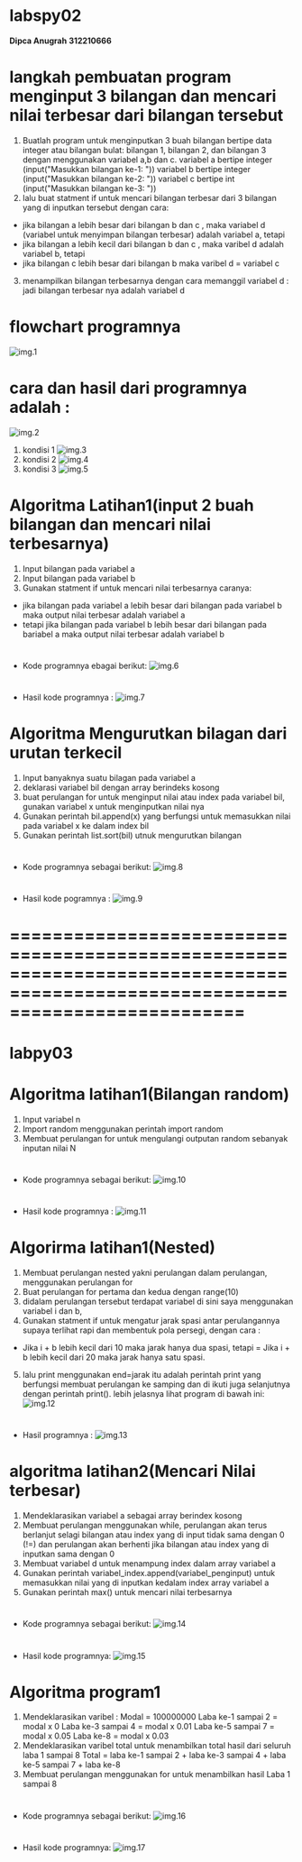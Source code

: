 # **labspy02**
**Dipca Anugrah**
**312210666**
# langkah pembuatan program menginput 3 bilangan dan mencari nilai terbesar dari bilangan tersebut
1. Buatlah program untuk menginputkan 3 buah bilangan bertipe data integer atau bilangan bulat:
bilangan 1, bilangan 2, dan bilangan 3 dengan menggunakan variabel a,b dan c.
variabel a bertipe integer (input("Masukkan bilangan ke-1: "))
variabel b bertipe integer (input("Masukkan bilangan ke-2: "))
variabel c bertipe   int (input("Masukkan bilangan ke-3: "))
2. lalu buat statment if untuk mencari bilangan terbesar dari 3 bilangan yang di inputkan tersebut dengan cara:
 - jika bilangan a lebih besar dari bilangan b dan c , maka variabel d (variabel untuk menyimpan 
 bilangan terbesar) adalah variabel a, tetapi
 - jika bilangan a lebih kecil dari bilangan b dan c , maka varibel d adalah variabel b, tetapi 
 - jika bilangan c lebih besar dari bilangan b maka varibel d = variabel c
3. menampilkan bilangan terbesarnya dengan cara memanggil variabel d :
jadi bilangan terbesar nya adalah variabel d

# flowchart programnya
![img.1](gambar/2022-11-03%20(2).png)

# cara dan hasil dari programnya adalah :
![img.2](gambar/1.png)
1. kondisi 1
![img.3](gambar/2.png)
2. kondisi 2
![img.4](gambar/kondisi%202.png)
3. kondisi 3
![img.5](gambar/kondisi%203.png)
# Algoritma Latihan1(input 2 buah bilangan dan mencari nilai terbesarnya)
1. Input bilangan pada variabel a 
2. Input bilangan pada variabel b
3. Gunakan statment if untuk mencari nilai terbesarnya caranya:
- jika bilangan pada variabel a lebih besar dari bilangan pada variabel b maka output nilai terbesar adalah variabel a
- tetapi jika bilangan pada variabel b lebih besar dari bilangan pada bariabel a maka output nilai terbesar adalah variabel b
#
- Kode programnya ebagai berikut:
![img.6](gambar/lat1.1.png)
#
- Hasil kode programnya :
![img.7](gambar/lati1.2.png)

# Algoritma Mengurutkan bilagan dari urutan terkecil
1. Input banyaknya suatu bilagan pada variabel a
2. deklarasi variabel bil dengan array berindeks kosong
3. buat perulangan for untuk menginput nilai atau index pada variabel bil, gunakan variabel x untuk menginputkan nilai nya
4. Gunakan perintah bil.append(x) yang berfungsi untuk memasukkan nilai pada variabel x ke dalam index bil
5. Gunakan perintah list.sort(bil) utnuk mengurutkan bilangan 
#
- Kode programnya sebagai berikut:
![img.8](gambar/latn2.1.png)
#
- Hasil kode pogramnya :
![img.9](gambar/lati2.2.png)
# ==============================================================================================================================

# **labpy03**
# Algoritma latihan1(**Bilangan random**)
1. Input variabel n 
2. Import random menggunakan perintah import random
3. Membuat perulangan for untuk mengulangi outputan random sebanyak inputan nilai N
# 
- Kode programnya sebagai berikut:
![img.10](gambar/latihan1.1.png)
#
- Hasil kode programnya :
![img.11](gambar/latihan1.2.png)

# Algorirma latihan1(**Nested**)
1. Membuat perulangan nested yakni perulangan dalam perulangan, menggunakan perulangan for 
2. Buat perulangan for pertama dan kedua dengan range(10)
3. didalam perulangan tersebut terdapat variabel di sini saya menggunakan variabel i dan b,
4. Gunakan statment if untuk mengatur jarak spasi antar perulangannya supaya terlihat rapi dan membentuk
pola persegi, dengan cara :
- Jika i + b lebih kecil dari 10 maka jarak hanya dua spasi, tetapi
= Jika i + b lebih kecil dari 20 maka jarak hanya satu spasi.
5. lalu print menggunakan end=jarak itu adalah perintah print yang berfungsi membuat perulangan ke samping dan di ikuti juga selanjutnya dengan perintah print(). lebih jelasnya lihat program di bawah ini:
![img.12](gambar/nested.1.png)
#
- Hasil programnya :
![img.13](gambar/nested.2.png)
# algoritma latihan2(**Mencari Nilai terbesar**)
1. Mendeklarasikan variabel a sebagai array berindex kosong
2. Membuat perulangan menggunakan while, perulangan akan terus berlanjut selagi bilangan atau index yang di input
tidak sama dengan 0 (!=) dan perulangan akan berhenti jika bilangan atau index yang di inputkan sama dengan 0
3. Membuat variabel d untuk menampung index dalam array variabel a
4. Gunakan perintah variabel_index.append(variabel_penginput) untuk memasukkan nilai yang di inputkan kedalam
index array variabel a
5. Gunakan perintah max() untuk mencari nilai terbesarnya
#
- Kode programnya sebagai berikut:
![img.14](gambar/max1.png)
#
- Hasil kode programnya:
![img.15](gambar/max2.png)

# Algoritma program1
1. Mendeklarasikan varibel :
Modal = 100000000
Laba ke-1 sampai 2 = modal x 0
Laba ke-3 sampai 4 = modal x 0.01
Laba ke-5 sampai 7 = modal x 0.05
Laba ke-8 = modal x 0.03
2. Mendeklarasikan varibel total untuk menambilkan total hasil dari seluruh laba 1 sampai 8
Total = laba ke-1 sampai 2 + laba ke-3 sampai 4 + laba ke-5 sampai 7 + laba ke-8
3. Membuat perulangan menggunakan for untuk menambilkan hasil Laba 1 sampai 8
#
- Kode programnya sebagai berikut:
![img.16](gambar/program1.2.png)
#
- Hasil kode programnya:
![img.17](gambar/program1.1.png)
